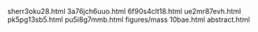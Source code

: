 sherr3oku28.html
3a76jch6uuo.html
6f90s4clt18.html
ue2mr87evh.html
pk5pg13sb5.html
pu5i8g7mmb.html
figures/mass
10bae.html
abstract.html